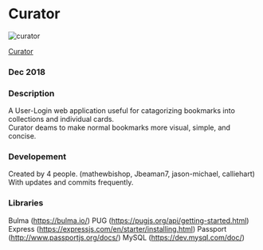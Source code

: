 # Curator 

![curator](https://user-images.githubusercontent.com/30272940/49699903-d1e95580-fb9c-11e8-9da0-a90c253ffe6a.jpg)

[Curator](https://codingcurator.herokuapp.com/)

### Dec 2018

### Description
A User-Login web application useful for catagorizing bookmarks into collections and individual cards.  
Curator deams to make normal bookmarks more visual, simple, and concise.

### Developement
Created by 4 people. (mathewbishop, Jbeaman7, jason-michael, calliehart)
With updates and commits frequently.

### Libraries
Bulma (https://bulma.io/)
PUG (https://pugjs.org/api/getting-started.html)
Express (https://expressjs.com/en/starter/installing.html)
Passport (http://www.passportjs.org/docs/)
MySQL (https://dev.mysql.com/doc/)


